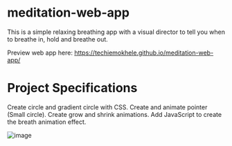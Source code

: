 # meditation-web-app
This is a simple relaxing breathing app with a visual director to tell you when to breathe in, hold and breathe out.

Preview web app here: https://techiemokhele.github.io/meditation-web-app/

# Project Specifications
Create circle and gradient circle with CSS.
Create and animate pointer (Small circle).
Create grow and shrink animations.
Add JavaScript to create the breath animation effect.

![image](https://user-images.githubusercontent.com/67394147/131591014-65817336-2246-4f79-8e07-9d859003f6c3.png)
